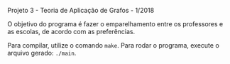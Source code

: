 Projeto 3 - Teoria de Aplicação de Grafos - 1/2018

O objetivo do programa é fazer o emparelhamento entre os professores e as escolas, de acordo com as preferências.

Para compilar, utilize o comando `make`.
Para rodar o programa, execute o arquivo gerado: `./main`.